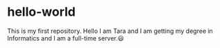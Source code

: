 # hello-world
This is my first repository.
Hello I am Tara and I am getting my degree in Informatics and I am a full-time server.😃
